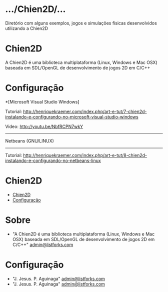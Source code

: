 .../Chien2D/...
===============
Diretório com alguns exemplos, jogos e simulações físicas desenvolvidos utilizando a Chien2D

Chien2D
=======
A Chien2D é uma biblioteca multiplataforma (Linux, Windows e Mac OSX) baseada em SDL/OpenGL de desenvolvimento de jogos 2D em C/C++

Configuração
============
*[Microsoft Visual Studio Windows]

Tutorial: http://henriquekraemer.com/index.php/art-e-tut/7-chien2d-instalando-e-configurando-no-microsoft-visual-studio-windows

Video: http://youtu.be/NbfRCPN7wkY

________________________________
Netbeans (GNU/LINUX)
________________________________
Tutorial: http://henriquekraemer.com/index.php/art-e-tut/8-chien2d-instalando-e-configurando-no-netbeans-linux


# Chien2D
 
* [Chien2D](#about)
* [Configuração](#configuration)
 

# <a name="about"></a>Sobre
* "A Chien2D é uma biblioteca multiplataforma (Linux, Windows e Mac OSX) baseada em SDL/OpenGL de desenvolvimento de jogos 2D em C/C++" <admin@listforks.com>
# <a name="configuration"></a>Configuração
* "J. Jesus. P. Aguinaga" <admin@listforks.com>
* "J. Jesus. P. Aguinaga" <admin@listforks.com>
